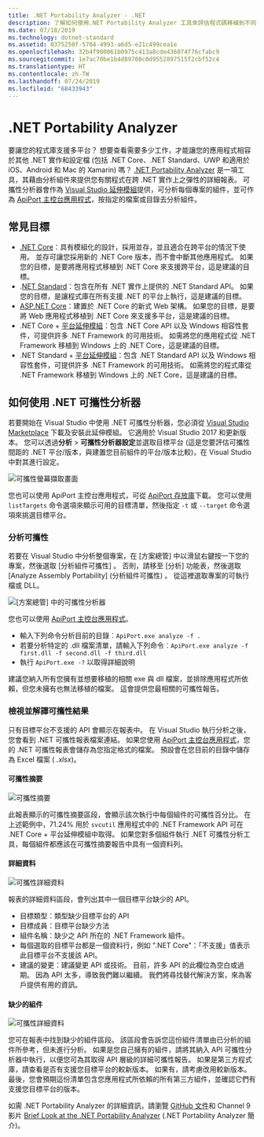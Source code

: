 ```yaml
---
title: .NET Portability Analyzer - .NET
description: 了解如何使用.NET Portability Analyzer 工具來評估程式碼移植到不同 .NET 實作之間的可行性，包括 .NET Core、.NET Standard、UWP 和 Xamarin。
ms.date: 07/18/2019
ms.technology: dotnet-standard
ms.assetid: 0375250f-5704-4993-a6d5-e21c499cea1e
ms.openlocfilehash: 32b4f980061b0975c413a8cde436074f76cfabc9
ms.sourcegitcommit: 1e7ac70be1b4d89708c0d9552897515f2cbf52c4
ms.translationtype: HT
ms.contentlocale: zh-TW
ms.lasthandoff: 07/24/2019
ms.locfileid: "68433943"
---
```

# <a name="the-net-portability-analyzer"></a>.NET Portability Analyzer

要讓您的程式庫支援多平台？ 想要查看需要多少工作，才能讓您的應用程式相容於其他 .NET 實作和設定檔 (包括 .NET Core、.NET Standard、UWP 和適用於 iOS、Android 和 Mac 的 Xamarin) 嗎？ [.NET Portability Analyzer](https://github.com/microsoft/dotnet-apiport) 是一項工具，其藉由分析組件來提供您有關程式在跨 .NET 實作上之彈性的詳細報表。 可攜性分析器會作為 [Visual Studio 延伸模組](https://marketplace.visualstudio.com/items?itemName=ConnieYau.NETPortabilityAnalyzer)提供，可分析每個專案的組件，並可作為 [ApiPort 主控台應用程式](https://aka.ms/apiportdownload)，按指定的檔案或目錄去分析組件。

## <a name="common-targets"></a>常見目標

* [.NET Core](../../core/index.md)：具有模組化的設計，採用並存，並且適合在跨平台的情況下使用。 並存可讓您採用新的 .NET Core 版本，而不會中斷其他應用程式。 如果您的目標，是要將應用程式移植到 .NET Core 來支援跨平台，這是建議的目標。 
* .[NET Standard](../../standard/net-standard.md)：包含在所有 .NET 實作上提供的 .NET Standard API。 如果您的目標，是讓程式庫在所有支援 .NET 的平台上執行，這是建議的目標。  
* [ASP.NET Core](/aspnet/core)：建置於 .NET Core 的新式 Web 架構。 如果您的目標，是要將 Web 應用程式移植到 .NET Core 來支援多平台，這是建議的目標。
* .NET Core + [平台延伸模組](../../core/porting/windows-compat-pack.md)：包含 .NET Core API 以及 Windows 相容性套件，可提供許多 .NET Framework 的可用技術。 如需將您的應用程式從 .NET Framework 移植到 Windows 上的 .NET Core，這是建議的目標。
* .NET Standard + [平台延伸模組](../../core/porting/windows-compat-pack.md)：包含 .NET Standard API 以及 Windows 相容性套件，可提供許多 .NET Framework 的可用技術。 如需將您的程式庫從 .NET Framework 移植到 Windows 上的 .NET Core，這是建議的目標。

## <a name="how-to-use-the-net-portability-analyzer"></a>如何使用 .NET 可攜性分析器

若要開始在 Visual Studio 中使用 .NET 可攜性分析器，您必須從 [Visual Studio Marketplace](https://marketplace.visualstudio.com/items?itemName=ConnieYau.NETPortabilityAnalyzer) 下載及安裝此延伸模組。 它適用於 Visual Studio 2017 和更新版本。 您可以透過**分析** > **可攜性分析器設定**並選取目標平台 (這是您要評估可攜性間距的 .NET 平台/版本，與建置您目前組件的平台/版本比較)，在 Visual Studio 中對其進行設定。

![可攜性螢幕擷取畫面](./media/portability-analyzer/portability-screenshot.png)

您也可以使用 ApiPort 主控台應用程式，可從 [ApiPort 存放庫](https://aka.ms/apiportdownload)下載。 您可以使用 `listTargets` 命令選項來顯示可用的目標清單，然後指定 `-t` 或 `--target` 命令選項來挑選目標平台。 

### <a name="analyze-portability"></a>分析可攜性
若要在 Visual Studio 中分析整個專案，在 [方案總管]  中以滑鼠右鍵按一下您的專案，然後選取 [分析組件可攜性]  。 否則，請移至 [分析]  功能表，然後選取 [Analyze Assembly Portability] (分析組件可攜性)  。 從這裡選取專案的可執行檔或 DLL。

![[方案總管] 中的可攜性分析器](./media/portability-analyzer/portability-solution-explorer.png)

您也可以使用 [ApiPort 主控台應用程式](https://aka.ms/apiportdownload)。 

* 輸入下列命令分析目前的目錄︰`ApiPort.exe analyze -f .`
* 若要分析特定的 .dll 檔案清單，請輸入下列命令︰`ApiPort.exe analyze -f first.dll -f second.dll -f third.dll`
* 執行 `ApiPort.exe -?` 以取得詳細說明

建議您納入所有您擁有並想要移植的相關 exe 與 dll 檔案，並排除應用程式所依賴，但您未擁有也無法移植的檔案。 這會提供您最相關的可攜性報告。  

### <a name="view-and-interpret-portability-result"></a>檢視並解譯可攜性結果

只有目標平台不支援的 API 會顯示在報表中。 在 Visual Studio 執行分析之後，您會看到 .NET 可攜性報表檔案連結。 如果您使用 [ApiPort 主控台應用程式](https://aka.ms/apiportdownload)，您的 .NET 可攜性報表會儲存為您指定格式的檔案。 預設會在您目前的目錄中儲存為 Excel 檔案 ( *.xlsx*)。

#### <a name="portability-summary"></a>可攜性摘要 

![可攜性摘要](./media/portability-analyzer/portabilitysummary.png)

此報表顯示的可攜性摘要區段，會顯示該次執行中每個組件的可攜性百分比。 在上述範例中，71.24% 用於 `svcutil` 應用程式中的 .NET Framework API 可在 .NET Core + 平台延伸模組中取得。 如果您對多個組件執行 .NET 可攜性分析工具，每個組件都應該在可攜性摘要報告中具有一個資料列。

#### <a name="details"></a>詳細資料

![可攜性詳細資料](./media/portability-analyzer/portabilitydetails.png)

報表的詳細資料區段，會列出其中一個目標平台缺少的 API。 

- 目標類型：類型缺少目標平台的 API 
- 目標成員：目標平台缺少方法 
- 組件名稱：缺少之 API 所在的 .NET Framework 組件。 
- 每個選取的目標平台都是一個資料行，例如 ".NET Core"：「不支援」值表示此目標平台不支援該 API。 
- 建議的變更：建議變更 API 或技術。 目前，許多 API 的此欄位為空白或過期。 因為 API 太多，導致我們難以繼續。 我們將尋找替代解決方案，來為客戶提供有用的資訊。

#### <a name="missing-assemblies"></a>缺少的組件

![可攜性詳細資料](./media/portability-analyzer/missingassemblies.png)

您可在報表中找到缺少的組件區段。 該區段會告訴您這份組件清單由已分析的組件所參考，但未進行分析。 如果是您自己擁有的組件，請將其納入 API 可攜性分析器中執行，以便您可為其取得 API 層級的詳細可攜性報告。 如果是第三方程式庫，請查看是否有支援您目標平台的較新版本。 如果有，請考慮改用較新版本。 最後，您會預期這份清單包含您應用程式所依賴的所有第三方組件，並確認它們有支援您目標平台的版本。  

如需 .NET Portability Analyzer 的詳細資訊，請瀏覽 [GitHub 文件](https://github.com/Microsoft/dotnet-apiport#documentation)和 Channel 9 影片 [Brief Look at the .NET Portability Analyzer](https://channel9.msdn.com/Blogs/Seth-Juarez/A-Brief-Look-at-the-NET-Portability-Analyzer) (.NET Portability Analyzer 簡介)。
